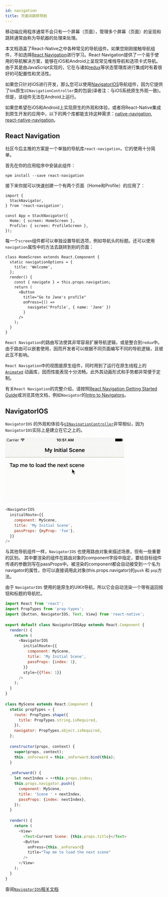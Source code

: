 ```yaml
---
id: navigation
title: 页面间跳转导航
---
```


移动端应用程序通常不会只有一个屏幕（页面），管理多个屏幕（页面）的呈现和跳转通常由称为导航器的处理来处理。

本文档涵盖了React-Native之中各种常见的导航组件。如果您刚刚接触导航组件，不如选择[React Navigation](navigation.md#react-navigation)进行学习。React Navigation提供了一个易于使用的导航解决方案，能够在iOS和Android上呈现常见堆栈导航和选项卡式导航。 由于其是由JavaScript实现的，它在与诸如[redux](https://reactnavigation.org/docs/redux-integration.html)等状态管理库进行集成时有着很好的可配置性和灵活性。

如果您只针对iOS进行开发，那么您可以使用[NavigatorIOS](navigation.md#navigatorios)导航组件，因为它提供了ios原生`UINavigationController`类的包装(译者注：与iOS系统原生外观一致)。但是，该组件无法在Android上运行。


如果您希望在iOS和Android上实现原生的外观和体验，或者将React-Native集成到原生开发的应用中，以下的两个库都能支持这种需求：[native-navigation](http://airbnb.io/native-navigation/), [react-native-navigation](https://github.com/wix/react-native-navigation)。

## React Navigation

社区今后主推的方案是一个单独的导航库`react-navigation`，它的使用十分简单。

首先在你的应用程序中安装此组件：

```
npm install --save react-navigation
```

接下来你就可以快速创建一个有两个页面（Home和Profile）的应用了：

```
import {
  StackNavigator,
} from 'react-navigation';

const App = StackNavigator({
  Home: { screen: HomeScreen },
  Profile: { screen: ProfileScreen },
});
```

每一个`screen`组件都可以单独设置导航选项，例如导航头的标题。还可以使用`navigation`属性中的方法去跳转到别的页面：

```
class HomeScreen extends React.Component {
  static navigationOptions = {
    title: 'Welcome',
  };
  render() {
    const { navigate } = this.props.navigation;
    return (
      <Button
        title="Go to Jane's profile"
        onPress={() =>
          navigate('Profile', { name: 'Jane' })
        }
      />
    );
  }
}
```

`React Navigation`的路由写法使其非常容易扩展导航逻辑，或是整合到`redux`中。由于路由可以嵌套使用，因而开发者可以根据不同页面编写不同的导航逻辑，且彼此互不影响。

`React Navigation`中的视图是原生组件，同时用到了运行在原生线程上的 [`Animated`](animated.md) 动画库，因而性能表现十分流畅。此外其动画形式和手势都非常便于定制。

有关`React Navigation`的完整介绍，请按照[React Navigation Getting Started Guide](https://reactnavigation.org/docs/getting-started.html)或浏览其他文档，例如`Navigator`的[Intro to Navigators](https://expo.io/@react-navigation/NavigationPlayground)。

## NavigatorIOS

`NavigatorIOS` 的外观和体验与[`UINavigationController`](https://developer.apple.com/library/ios/documentation/UIKit/Reference/UINavigationController_Class/)非常相似，因为`NavigatorIOS`实际上是建立在它之上的。

![](images/NavigationStack-NavigatorIOS.gif)

``` javascript
<NavigatorIOS
  initialRoute={{
    component: MyScene,
    title: 'My Initial Scene',
    passProps: {myProp: 'foo'},
  }}
/>
```

与其他导航组件一样，`NavigatorIOS` 也使用路由对象来描述场景，但有一些重要的区别。 其中要渲染的组件在路由对象的component字段中指定，要给目标组件传递的参数则写在passProps中。被渲染的component都会自动接受到一个名为navigator的属性，你可以直接调用此对象(this.props.navigator)的`push` 和 `pop`方法。

由于 `NavigatorIOS` 使用的是原生的UIKit导航，所以它会自动渲染一个带有返回按钮和标题的导航栏。

```javascript
import React from 'react';
import PropTypes from 'prop-types';
import {Button, NavigatorIOS, Text, View} from 'react-native';

export default class NavigatorIOSApp extends React.Component {
  render() {
    return (
      <NavigatorIOS
        initialRoute={{
          component: MyScene,
          title: 'My Initial Scene',
          passProps: {index: 1},
        }}
        style={{flex: 1}}
      />
    );
  }
}

class MyScene extends React.Component {
  static propTypes = {
    route: PropTypes.shape({
      title: PropTypes.string.isRequired,
    }),
    navigator: PropTypes.object.isRequired,
  };

  constructor(props, context) {
    super(props, context);
    this._onForward = this._onForward.bind(this);
  }

  _onForward() {
    let nextIndex = ++this.props.index;
    this.props.navigator.push({
      component: MyScene,
      title: 'Scene ' + nextIndex,
      passProps: {index: nextIndex},
    });
  }

  render() {
    return (
      <View>
        <Text>Current Scene: {this.props.title}</Text>
        <Button
          onPress={this._onForward}
          title="Tap me to load the next scene"
        />
      </View>
    );
  }
}
```

查阅[`NavigatorIOS`相关文档](navigatorios.md)
